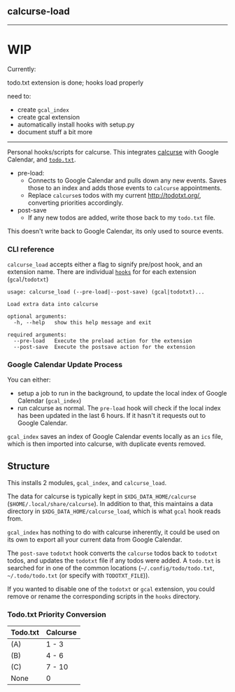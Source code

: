 ## calcurse-load

---

# WIP

Currently:

todo.txt extension is done; hooks load properly

need to:
  * create `gcal_index`
  * create gcal extension
  * automatically install hooks with setup.py
  * document stuff a bit more

---

Personal hooks/scripts for calcurse. This integrates [calcurse](https://github.com/lfos/calcurse) with Google Calendar, and [`todo.txt`](http://todotxt.org/).

* pre-load:
  * Connects to Google Calendar and pulls down any new events. Saves those to an index and adds those events to `calcurse` appointments.
  * Replace `calcurse`s todos with my current <http://todotxt.org/>, converting priorities accordingly.
* post-save
  * If any new todos are added, write those back to my `todo.txt` file.

This doesn't write back to Google Calendar, its only used to source events.

### CLI reference

`calcurse_load` accepts either a flag to signify pre/post hook, and an extension name. There are individual [`hooks`](./hooks) for for each extension (`gcal`/`todotxt`)

```
usage: calcurse_load (--pre-load|--post-save) (gcal|todotxt)...

Load extra data into calcurse

optional arguments:
  -h, --help   show this help message and exit

required arguments:
  --pre-load   Execute the preload action for the extension
  --post-save  Execute the postsave action for the extension
```

### Google Calendar Update Process

You can either:

* setup a job to run in the background, to update the local index of Google Calendar (`gcal_index`)
* run calcurse as normal. The `pre-load` hook will check if the local index has been updated in the last 6 hours. If it hasn't it requests out to Google Calendar.

`gcal_index` saves an index of Google Calendar events locally as an `ics` file, which is then imported into calcurse, with duplicate events removed.

## Structure

This installs 2 modules, `gcal_index`, and `calcurse_load`.

The data for calcurse is typically kept in `$XDG_DATA_HOME/calcurse` (`$HOME/.local/share/calcurse`). In addition to that, this maintains a data directory in `$XDG_DATA_HOME/calcurse_load`, which is what `gcal` hook reads from.

`gcal_index` has nothing to do with calcurse inherently, it could be used on its own to export all your current data from Google Calendar.

The `post-save` `todotxt` hook converts the `calcurse` todos back to `todotxt` todos, and updates the `todotxt` file if any todos were added. A `todo.txt` is searched for in one of the common locations (`~/.config/todo/todo.txt`, `~/.todo/todo.txt` (or specify with `TODOTXT_FILE`)).

If you wanted to disable one of the `todotxt` or `gcal` extension, you could remove or rename the corresponding scripts in the `hooks` directory.

### Todo.txt Priority Conversion

| Todo.txt | Calcurse |
|----------|----------|
| (A)      | 1 - 3    |
| (B)      | 4 - 6    |
| (C)      | 7 - 10   |
| None     | 0        |

